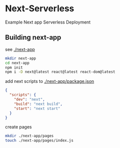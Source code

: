 # Next-Serverless
Example Next app Serverless Deployment

## Building next-app

see [./next-app](./next-app)

```sh
mkdir next-app
cd next-app
npm init
npm i -D next@latest react@latest react-dom@latest
```

add next scripts to [./next-app/package.json](./next-app/package.json)

```json
{
  "scripts": {
    "dev": "next",
    "build": "next build",
    "start": "next start"
  }
}
```

create pages

```sh
mkdir ./next-app/pages
touch ./next-app/pages/index.js
```
